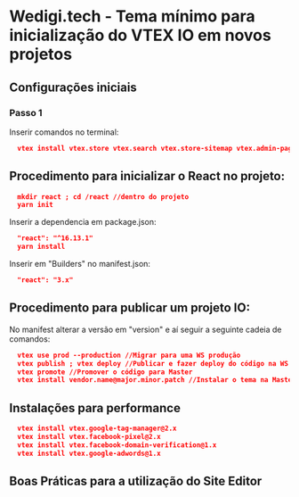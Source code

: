 # Wedigi.tech - Tema mínimo para inicialização do VTEX IO em novos projetos

## Configurações iniciais

### Passo 1

Inserir comandos no terminal: 
```json
  vtex install vtex.store vtex.search vtex.store-sitemap vtex.admin-pages vtex.admin-search vtex.search-resolver@1.x
```

## Procedimento para inicializar o React no projeto:

```json
  mkdir react ; cd /react //dentro do projeto
  yarn init
```
Inserir a dependencia em package.json:
```json
  "react": "^16.13.1"
  yarn install
```
Inserir em "Builders" no manifest.json:
```json
  "react": "3.x"
```

## Procedimento para publicar um projeto IO:

No manifest alterar a versão em "version" e aí seguir a seguinte cadeia de comandos:
```json
  vtex use prod --production //Migrar para uma WS produção
  vtex publish ; vtex deploy //Publicar e fazer deploy do código na WS em produção
  vtex promote //Promover o código para Master
  vtex install vendor.name@major.minor.patch //Instalar o tema na Master por ex: hunterfan.hunterfan-theme@1.0.0
```

## Instalações para performance

```json
  vtex install vtex.google-tag-manager@2.x
  vtex install vtex.facebook-pixel@2.x
  vtex install vtex.facebook-domain-verification@1.x
  vtex install vtex.google-adwords@1.x
```

## Boas Práticas para a utilização do Site Editor